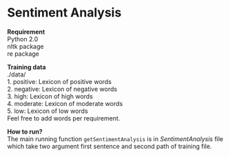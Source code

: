 Sentiment Analysis
===================

**Requirement**<br>
			Python 2.0<br>
			nltk package<br>
			re package<br>

**Training data**<br>
				./data/<br>
				1. positive: Lexicon of positive words<br>
				2. negative: Lexicon of negative words<br>
				3. high: Lexicon of high words<br>
				4. moderate: Lexicon of moderate words<br>
				5. low: Lexicon of low words<br>
		Feel free to add words per requirement.<br>

**How to run?**<br>
	The main running function `getSentimentAnalysis` is in *SentimentAnalysis* file which take two argument first sentence and second path of training file. 
